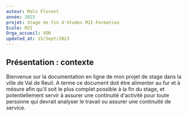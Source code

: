 ```yaml
---
auteur: Malo Florent
année: 2023
projet: Stage de fin d'études M2I-Formation
Ecole: M2I
Orga_accueil: VDR
updated_at: 15/Sept/2023 
---
```


## Présentation : contexte 
Bienvenue sur la documentation en ligne de mon projet de stage dans la ville de Val de Reuil.
A terme ce document doit être alimenter au fur et à mésure afin qu'il soit le plus complet possible à la fin du stage, et potentiellement servir à assurer une continuité d'activité pour toute personne qui devrait analyser le travail ou assurer une continuité de service. 

